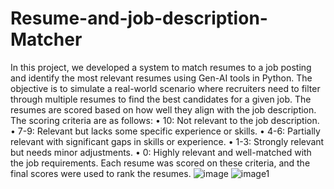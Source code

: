 
# Resume-and-job-description-Matcher
In this project, we developed a system to match resumes to a job posting and identify the most relevant
resumes using Gen-AI tools in Python. The objective is to simulate a real-world scenario where recruiters
need to filter through multiple resumes to find the best candidates for a given job.
The resumes are scored based on how well they align with the job description. The scoring criteria are
as follows:
• 10: Not relevant to the job description.
• 7-9: Relevant but lacks some specific experience or skills.
• 4-6: Partially relevant with significant gaps in skills or experience.
• 1-3: Strongly relevant but needs minor adjustments.
• 0: Highly relevant and well-matched with the job requirements.
Each resume was scored on these criteria, and the final scores were used to rank the resumes.
![image](https://github.com/user-attachments/assets/0038bd25-9903-47bf-8e62-48d17efc2dc7)
![image1](https://github.com/user-attachments/assets/450d3afb-dfb6-42d3-aac1-9bc0b668fb20)





